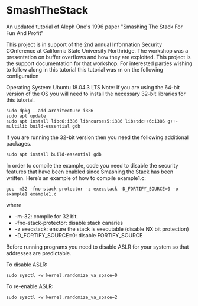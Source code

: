 # SmashTheStack
An updated tutorial of Aleph One's 1996 paper  "Smashing The Stack For Fun And Profit"

This project is in support of the 2nd annual Information Security COnference at California State University Northridge. The workshop was a presentation on buffer overflows and how they are exploited. This project is the support documentation for that workshop.
For interested parties wishing to follow along in this tutorial this tutorial was rn on the following configuration

Operating System: Ubuntu 18.04.3 LTS
Note: If you are using the 64-bit version of the OS you will need to install the necessary 32-bit libraries for this tutorial.

```console
sudo dpkg --add-architecture i386
sudo apt update
sudo apt install libc6:i386 libncurses5:i386 libstdc++6:i386 g++-multilib build-essential gdb
```

If you are running the 32-bit version then you need the following additional packages.

```console
sudo apt install build-essential gdb
```
In order to compile the example, code you need to disable the security features that have been enabled since Smashing the Stack has been written. Here’s an example of how to compile example1.c:

```console
gcc -m32 -fno-stack-protector -z execstack -D_FORTIFY_SOURCE=0 -o example1 example1.c
```
where
- -m-32: compile for 32 bit.
- -fno-stack-protector: disable stack canaries
- -z execstack: ensure the stack is executable (disable NX bit protection)
- -D_FORTIFY_SOURCE=0: disable FORTIFY_SOURCE

Before running programs you need to disable ASLR for your system so that addresses are predictable.

To disable ASLR:
```console
sudo sysctl -w kernel.randomize_va_space=0
```
To re-enable ASLR:
```console
sudo sysctl -w kernel.randomize_va_space=2
```
